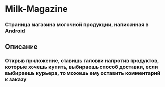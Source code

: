# Milk-Magazine
### Страница магазина молочной продукции, написанная в Android
## Описание
### Открыв приложение, ставишь галовки напротив продуктов, которые хочешь купить, выбираешь способ доставки, если выбираешь курьера, то можешь ему оставить комментарий к заказу
